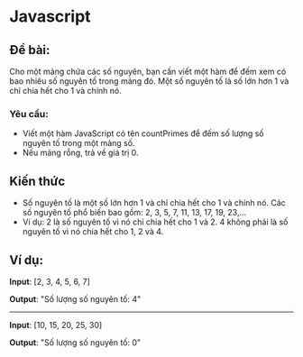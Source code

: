 # Javascript
## Đề bài:
Cho một mảng chứa các số nguyên, bạn cần viết một hàm để đếm xem có bao nhiêu số nguyên tố trong mảng đó. Một số nguyên tố là số lớn hơn 1 và chỉ chia hết cho 1 và chính nó.

### Yêu cầu:
- Viết một hàm JavaScript có tên countPrimes để đếm số lượng số nguyên tố trong một mảng số.
- Nếu mảng rỗng, trả về giá trị 0.

## Kiến thức
- Số nguyên tố là một số lớn hơn 1 và chỉ chia hết cho 1 và chính nó. Các số nguyên tố phổ biến bao gồm: 2, 3, 5, 7, 11, 13, 17, 19, 23,...
- Ví dụ: 2 là số nguyên tố vì nó chỉ chia hết cho 1 và 2. 4 không phải là số nguyên tố vì nó chia hết cho 1, 2 và 4.

## Ví dụ:
**Input**:
[2, 3, 4, 5, 6, 7]

**Output**:
"Số lượng số nguyên tố: 4"

---
**Input**: 
[10, 15, 20, 25, 30]

**Output**:
"Số lượng số nguyên tố: 0"
